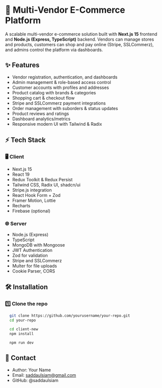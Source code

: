 # 🛒 Multi-Vendor E-Commerce Platform

A scalable multi-vendor e-commerce solution built with **Next.js 15** frontend and **Node.js (Express, TypeScript)** backend. Vendors can manage stores and products, customers can shop and pay online (Stripe, SSLCommerz), and admins control the platform via dashboards.

## ✨ Features

- Vendor registration, authentication, and dashboards
- Admin management & role-based access control
- Customer accounts with profiles and addresses
- Product catalog with brands & categories
- Shopping cart & checkout flow
- Stripe and SSLCommerz payment integrations
- Order management with suborders & status updates
- Product reviews and ratings
- Dashboard analytics/metrics
- Responsive modern UI with Tailwind & Radix

## ⚡ Tech Stack

### 🖥️ Client

- Next.js 15
- React 19
- Redux Toolkit & Redux Persist
- Tailwind CSS, Radix UI, shadcn/ui
- Stripe.js integration
- React Hook Form + Zod
- Framer Motion, Lottie
- Recharts
- Firebase (optional)

### 🌐 Server

- Node.js (Express)
- TypeScript
- MongoDB with Mongoose
- JWT Authentication
- Zod for validation
- Stripe and SSLCommerz
- Multer for file uploads
- Cookie Parser, CORS

## 🛠️ Installation

### 1️⃣ Clone the repo

```bash
  git clone https://github.com/yourusername/your-repo.git
  cd your-repo
```

```bash
  cd client-new
  npm install
```

```bash
  npm run dev
```

## 📣 Contact

- Author: Your Name
- Email: saddaulsiam@gmail.com
- GitHub: @saddaulsiam
